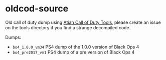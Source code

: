 # oldcod-source

Old call of duty dump using [Atian Call of Duty Tools](https://github.com/ate47/atian-cod-tools), please create an issue on the tools directory if you find a strange decompiled code.

Dumps:

- `bo4_1.0.0_vm34` PS4 dump of the 1.0.0 version of Black Ops 4
- `bo4_pre2017_vm1` PS4 dump of a pre version of Black Ops 4
